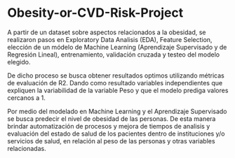 # Obesity-or-CVD-Risk-Project

A partir de un dataset sobre aspectos relacionados a la obesidad, se realizaron pasos en Exploratory Data Analisis (EDA), Feature Selection, elección de un módelo de Machine Learning (Aprendizaje Supervisado y de Regresión Lineal), entrenamiento, validación cruzada y testeo del modelo elegido. 

De dicho proceso se busca obtener resultados optimos utilizando métricas de evaluación de R2. Dando como resultado variables independientes que expliquen la variabilidad de la variable Peso y que el modelo prediga valores cercanos a 1.

Por medio del modelado en Machine Learning y el Aprendizaje Supervisado se busca predecir el nivel de obesidad de las personas. De esta manera brindar automatización de procesos y mejora de tiempos de analisis y evaluación del estado de salud de los pacientes dentro de instituciones y/o servicios de salud, en relación al peso de las personas y otras variables relacionadas. 


